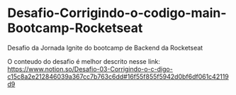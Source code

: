 # Desafio-Corrigindo-o-codigo-main-Bootcamp-Rocketseat
Desafio da Jornada Ignite do bootcamp de Backend da Rocketseat

O conteudo do desafio é melhor descrito nesse link: https://www.notion.so/Desafio-03-Corrigindo-o-c-digo-c15c8a2e212846039a367cc7b763c6dd#16f55f855f5942d0bf6df061c42119d9
